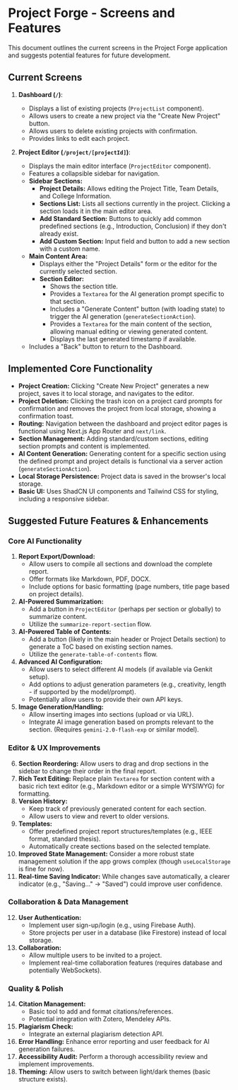 # Project Forge - Screens and Features

This document outlines the current screens in the Project Forge application and suggests potential features for future development.

## Current Screens

1.  **Dashboard (`/`)**:
    *   Displays a list of existing projects (`ProjectList` component).
    *   Allows users to create a new project via the "Create New Project" button.
    *   Allows users to delete existing projects with confirmation.
    *   Provides links to edit each project.

2.  **Project Editor (`/project/[projectId]`)**:
    *   Displays the main editor interface (`ProjectEditor` component).
    *   Features a collapsible sidebar for navigation.
    *   **Sidebar Sections:**
        *   **Project Details:** Allows editing the Project Title, Team Details, and College Information.
        *   **Sections List:** Lists all sections currently in the project. Clicking a section loads it in the main editor area.
        *   **Add Standard Section:** Buttons to quickly add common predefined sections (e.g., Introduction, Conclusion) if they don't already exist.
        *   **Add Custom Section:** Input field and button to add a new section with a custom name.
    *   **Main Content Area:**
        *   Displays either the "Project Details" form or the editor for the currently selected section.
        *   **Section Editor:**
            *   Shows the section title.
            *   Provides a `Textarea` for the AI generation prompt specific to that section.
            *   Includes a "Generate Content" button (with loading state) to trigger the AI generation (`generateSectionAction`).
            *   Provides a `Textarea` for the main content of the section, allowing manual editing or viewing generated content.
            *   Displays the last generated timestamp if available.
    *   Includes a "Back" button to return to the Dashboard.

## Implemented Core Functionality

*   **Project Creation:** Clicking "Create New Project" generates a new project, saves it to local storage, and navigates to the editor.
*   **Project Deletion:** Clicking the trash icon on a project card prompts for confirmation and removes the project from local storage, showing a confirmation toast.
*   **Routing:** Navigation between the dashboard and project editor pages is functional using Next.js App Router and `next/link`.
*   **Section Management:** Adding standard/custom sections, editing section prompts and content is implemented.
*   **AI Content Generation:** Generating content for a specific section using the defined prompt and project details is functional via a server action (`generateSectionAction`).
*   **Local Storage Persistence:** Project data is saved in the browser's local storage.
*   **Basic UI:** Uses ShadCN UI components and Tailwind CSS for styling, including a responsive sidebar.

## Suggested Future Features & Enhancements

### Core AI Functionality

1.  **Report Export/Download:**
    *   Allow users to compile all sections and download the complete report.
    *   Offer formats like Markdown, PDF, DOCX.
    *   Include options for basic formatting (page numbers, title page based on project details).
2.  **AI-Powered Summarization:**
    *   Add a button in `ProjectEditor` (perhaps per section or globally) to summarize content.
    *   Utilize the `summarize-report-section` flow.
3.  **AI-Powered Table of Contents:**
    *   Add a button (likely in the main header or Project Details section) to generate a ToC based on existing section names.
    *   Utilize the `generate-table-of-contents` flow.
4.  **Advanced AI Configuration:**
    *   Allow users to select different AI models (if available via Genkit setup).
    *   Add options to adjust generation parameters (e.g., creativity, length - if supported by the model/prompt).
    *   Potentially allow users to provide their own API keys.
5.  **Image Generation/Handling:**
    *   Allow inserting images into sections (upload or via URL).
    *   Integrate AI image generation based on prompts relevant to the section. (Requires `gemini-2.0-flash-exp` or similar model).

### Editor & UX Improvements

6.  **Section Reordering:** Allow users to drag and drop sections in the sidebar to change their order in the final report.
7.  **Rich Text Editing:** Replace plain `Textarea` for section content with a basic rich text editor (e.g., Markdown editor or a simple WYSIWYG) for formatting.
8.  **Version History:**
    *   Keep track of previously generated content for each section.
    *   Allow users to view and revert to older versions.
9.  **Templates:**
    *   Offer predefined project report structures/templates (e.g., IEEE format, standard thesis).
    *   Automatically create sections based on the selected template.
10. **Improved State Management:** Consider a more robust state management solution if the app grows complex (though `useLocalStorage` is fine for now).
11. **Real-time Saving Indicator:** While changes save automatically, a clearer indicator (e.g., "Saving..." -> "Saved") could improve user confidence.

### Collaboration & Data Management

12. **User Authentication:**
    *   Implement user sign-up/login (e.g., using Firebase Auth).
    *   Store projects per user in a database (like Firestore) instead of local storage.
13. **Collaboration:**
    *   Allow multiple users to be invited to a project.
    *   Implement real-time collaboration features (requires database and potentially WebSockets).

### Quality & Polish

14. **Citation Management:**
    *   Basic tool to add and format citations/references.
    *   Potential integration with Zotero, Mendeley APIs.
15. **Plagiarism Check:**
    *   Integrate an external plagiarism detection API.
16. **Error Handling:** Enhance error reporting and user feedback for AI generation failures.
17. **Accessibility Audit:** Perform a thorough accessibility review and implement improvements.
18. **Theming:** Allow users to switch between light/dark themes (basic structure exists).
